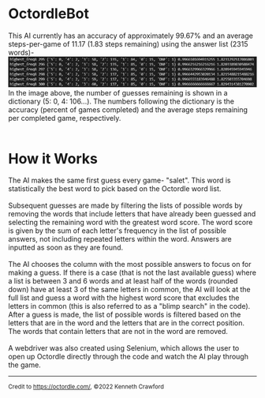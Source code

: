 # OctordleBot
This AI currently has an accuracy of approximately 99.67% and an average steps-per-game of 11.17 (1.83 steps remaining) using the answer list (2315 words)-
<br>
![Accuracy](dat.JPG)
<br>
In the image above, the number of guesses remaining is shown in a dictionary (5: 0, 4: 106...).
The numbers following the dictionary is the accuracy (percent of games completed) and the average steps remaining per completed game, respectively.
<br>
<br>
# How it Works
The AI makes the same first guess every game- "salet". This word is statistically the best word to pick based on the Octordle word list.
<br><br>
Subsequent guesses are made by filtering the lists of possible words by removing the words that include letters that have already been guessed and selecting the remaining word with the greatest word score. The word score is given by the sum of each letter's frequency in the list of possible answers, not including repeated letters within the word. Answers are inputted as soon as they are found.
<br><br>
The AI chooses the column with the most possible answers to focus on for making a guess. If there is a case (that is not the last available guess) where a list is between 3 and 6 words and at least half of the words (rounded down) have at least 3 of the same letters in common, the AI will look at the full list and guess a word with the highest word score that excludes the letters in common (this is also referred to as a "blimp search" in the code). After a guess is made, the list of possible words is filtered based on the letters that are in the word and the letters that are in the correct position. The words that contain letters that are not in the word are removed.
<br><br>
A webdriver was also created using Selenium, which allows the user to open up Octordle directly through the code and watch the AI play through the game.

___

<sup>Credit to https://octordle.com/, ©2022	Kenneth Crawford</sup>
